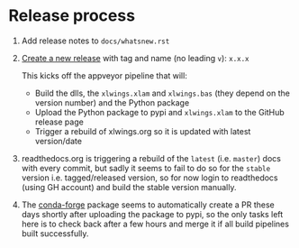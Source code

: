 # Release process

1. Add release notes to `docs/whatsnew.rst`
2. [Create a new release](https://github.com/ZoomerAnalytics/xlwings/releases/new) with tag and name (no leading `v`): `x.x.x`

   This kicks off the appveyor pipeline that will:
   
   * Build the dlls, the `xlwings.xlam` and `xlwings.bas` (they depend on the version number) and the Python package
   * Upload the Python package to pypi and `xlwings.xlam` to the GitHub release page
   * Trigger a rebuild of xlwings.org so it is updated with latest version/date

3. readthedocs.org is triggering a rebuild of the `latest` (i.e. `master`) docs with every commit, but sadly it seems to fail to do so
   for the `stable` version i.e. tagged/released version, so for now login to readthedocs (using GH account) and build
   the stable version manually.
4. The [conda-forge](https://github.com/conda-forge/xlwings-feedstock) package seems to automatically
   create a PR these days shortly after uploading the package to pypi, so the only tasks left here is to check back after
   a few hours and merge it if all build pipelines built successfully.